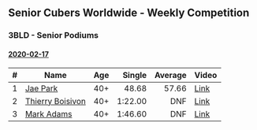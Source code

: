 ## Senior Cubers Worldwide - Weekly Competition
### 3BLD - Senior Podiums
#### [2020-02-17](2020-02-17.md)

| # | Name | Age | Single | Average | Video |
| :--: | -- | :--: | --: | --: | -- |
| 1 | [Jae Park](../persons/jae_park.md) | 40+ |48.68 | 57.66 | [Link](https://www.facebook.com/events/173728187264773/permalink/173945660576359/) |
| 2 | [Thierry Boisivon](../persons/thierry_boisivon.md) | 40+ |1:22.00 | DNF | [Link](https://www.facebook.com/events/173728187264773/permalink/178355273468731/) |
| 3 | [Mark Adams](../persons/mark_adams.md) | 40+ |1:46.60 | DNF | [Link](https://www.facebook.com/events/173728187264773/permalink/176409236996668/) |



